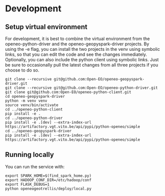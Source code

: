 # Development
## Setup virtual environment
For development, it is best to combine the virtual environment from the openeo-python-driver 
and the openeo-geopyspark-driver projects. By using the -e flag, you can install the two projects in the venv 
using symbolic links, so that you can edit the code and see the changes immediately. Optionally, you can also
include the python client using symbolic links. Just be sure to occasionally pull the latest changes from all three 
projects if you choose to do so.
```commandline
git clone --recursive git@github.com:Open-EO/openeo-geopyspark-driver.git
git clone --recursive git@github.com:Open-EO/openeo-python-driver.git
git clone git@github.com:Open-EO/openeo-python-client.git
cd openeo-geopyspark-driver
python -m venv venv
source venv/bin/activate
cd ../openeo-python-client
pip install -e .
cd ../openeo-python-driver
pip install -e .[dev] --extra-index-url https://artifactory.vgt.vito.be/api/pypi/python-openeo/simple
cd ../openeo-geopyspark-driver
pip install -e .[dev] --extra-index-url https://artifactory.vgt.vito.be/api/pypi/python-openeo/simple
```
## Running locally
You can run the service with:
```commandline
export SPARK_HOME=$(find_spark_home.py)
export HADOOP_CONF_DIR=/etc/hadoop/conf
export FLASK_DEBUG=1
python openeogeotrellis/deploy/local.py
```
